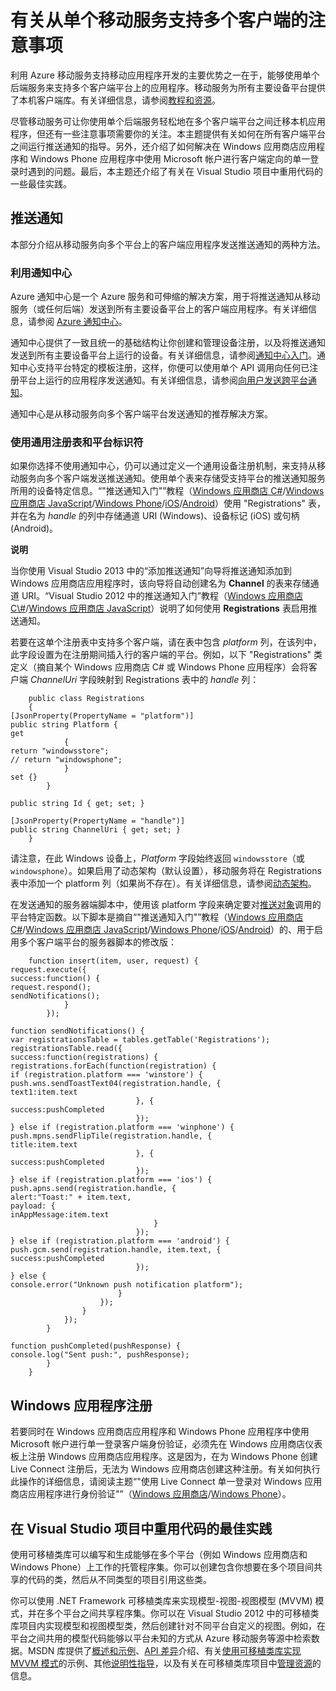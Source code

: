 <properties linkid="" urlDisplayName="" pageTitle="" metaKeywords="" description="" metaCanonical="" services="" documentationCenter="" title="Considerations for supporting multiple clients from a single mobile service" authors="krisragh" solutions="" manager="" editor="" />

# 有关从单个移动服务支持多个客户端的注意事项

利用 Azure 移动服务支持移动应用程序开发的主要优势之一在于，能够使用单个后端服务来支持多个客户端平台上的应用程序。移动服务为所有主要设备平台提供了本机客户端库。有关详细信息，请参阅[教程和资源][]。

尽管移动服务可让你使用单个后端服务轻松地在多个客户端平台之间迁移本机应用程序，但还有一些注意事项需要你的关注。本主题提供有关如何在所有客户端平台之间运行推送通知的指导。另外，还介绍了如何解决在 Windows 应用商店应用程序和 Windows Phone 应用程序中使用 Microsoft 帐户进行客户端定向的单一登录时遇到的问题。最后，本主题还介绍了有关在 Visual Studio 项目中重用代码的一些最佳实践。

## 推送通知

本部分介绍从移动服务向多个平台上的客户端应用程序发送推送通知的两种方法。

### 利用通知中心

Azure 通知中心是一个 Azure 服务和可伸缩的解决方案，用于将推送通知从移动服务（或任何后端）发送到所有主要设备平台上的客户端应用程序。有关详细信息，请参阅 [Azure 通知中心][]。

通知中心提供了一致且统一的基础结构让你创建和管理设备注册，以及将推送通知发送到所有主要设备平台上运行的设备。有关详细信息，请参阅[通知中心入门][]。通知中心支持平台特定的模板注册，这样，你便可以使用单个 API 调用向任何已注册平台上运行的应用程序发送通知。有关详细信息，请参阅[向用户发送跨平台通知][]。

通知中心是从移动服务向多个客户端平台发送通知的推荐解决方案。

### 使用通用注册表和平台标识符

如果你选择不使用通知中心，仍可以通过定义一个通用设备注册机制，来支持从移动服务向多个客户端发送推送通知。使用单个表来存储受支持平台的推送通知服务所用的设备特定信息。“"推送通知入门"”教程（[Windows 应用商店 C\#][]/[Windows 应用商店 JavaScript][]/[Windows Phone][]/[iOS][]/[Android][]）使用 "Registrations" 表，并在名为 *handle* 的列中存储通道 URI (Windows)、设备标记 (iOS) 或句柄 (Android)。

<div class="dev-callout"><b>说明</b>

<p>当你使用 Visual Studio 2013 中的“添加推送通知”向导将推送通知添加到 Windows 应用商店应用程序时，该向导将自动创建名为 <b>Channel</b> 的表来存储通道 URI。“Visual Studio 2012 中的推送通知入门”教程（<a href="/zh-cn/develop/mobile/tutorials/get-started-with-push-dotnet-vs2012">Windows 应用商店 C\#</a>/<a href="/zh-cn/develop/mobile/tutorials/get-started-with-push-js-vs2012">Windows 应用商店 JavaScript</a>）说明了如何使用 <b>Registrations</b> 表启用推送通知。</p>
</div>

若要在这单个注册表中支持多个客户端，请在表中包含 *platform* 列，在该列中，此字段设置为在注册期间插入行的客户端的平台。例如，以下 "Registrations" 类定义（摘自某个 Windows 应用商店 C\# 或 Windows Phone 应用程序）会将客户端 *ChannelUri* 字段映射到 Registrations 表中的 *handle* 列：

        public class Registrations
        {
    [JsonProperty(PropertyName = "platform")]           
    public string Platform { 
    get
                {
    return "windowsstore";
    // return "windowsphone";
                }
    set {}
            }
            
    public string Id { get; set; }
        
    [JsonProperty(PropertyName = "handle")]
    public string ChannelUri { get; set; }
        }

请注意，在此 Windows 设备上，*Platform* 字段始终返回 `windowsstore`（或 `windowsphone`）。如果启用了动态架构（默认设置），移动服务将在 Registrations 表中添加一个 platform 列（如果尚不存在）。有关详细信息，请参阅[动态架构][]。

在发送通知的服务器端脚本中，使用该 platform 字段来确定要对[推送对象][]调用的平台特定函数。以下脚本是摘自“"推送通知入门"”教程（[Windows 应用商店 C\#][]/[Windows 应用商店 JavaScript][]/[Windows Phone][]/[iOS][]/[Android][]）的、用于启用多个客户端平台的服务器脚本的修改版：

        function insert(item, user, request) {
    request.execute({
    success:function() {
    request.respond();
    sendNotifications();
                }
            });
        
    function sendNotifications() {
    var registrationsTable = tables.getTable('Registrations');
    registrationsTable.read({
    success:function(registrations) {
    registrations.forEach(function(registration) {
    if (registration.platform === 'winstore') {
    push.wns.sendToastText04(registration.handle, {
    text1:item.text
                                }, {
    success:pushCompleted
                                });
    } else if (registration.platform === 'winphone') {
    push.mpns.sendFlipTile(registration.handle, {
    title:item.text
                                }, {
    success:pushCompleted
                                });
    } else if (registration.platform === 'ios') {
    push.apns.send(registration.handle, {
    alert:"Toast:" + item.text,
    payload: {
    inAppMessage:item.text
                                    }
                                });
    } else if (registration.platform === 'android') {
    push.gcm.send(registration.handle, item.text, {
    success:pushCompleted
                                });
    } else {
    console.error("Unknown push notification platform");
                            }
                        });
                    }
                });
            }
        
    function pushCompleted(pushResponse) {
    console.log("Sent push:", pushResponse);
            }
        }

## Windows 应用程序注册

若要同时在 Windows 应用商店应用程序和 Windows Phone 应用程序中使用 Microsoft 帐户进行单一登录客户端身份验证，必须先在 Windows 应用商店仪表板上注册 Windows 应用商店应用程序。这是因为，在为 Windows Phone 创建 Live Connect 注册后，无法为 Windows 应用商店创建这种注册。有关如何执行此操作的详细信息，请阅读主题“"使用 Live Connect 单一登录对 Windows 应用商店应用程序进行身份验证"”（[Windows 应用商店][]/[Windows Phone][3]）。

## 在 Visual Studio 项目中重用代码的最佳实践

使用可移植类库可以编写和生成能够在多个平台（例如 Windows 应用商店和 Windows Phone）上工作的托管程序集。你可以创建包含你想要在多个项目间共享的代码的类，然后从不同类型的项目引用这些类。

你可以使用 .NET Framework 可移植类库来实现模型-视图-视图模型 (MVVM) 模式，并在多个平台之间共享程序集。你可以在 Visual Studio 2012 中的可移植类库项目内实现模型和视图模型类，然后创建针对不同平台自定义的视图。例如，在平台之间共用的模型代码能够以平台未知的方式从 Azure 移动服务等源中检索数据。MSDN 库提供了[概述和示例][]、[API 差异][]介绍、有关[使用可移植类库实现 MVVM 模式][]的示例、其他[说明性指导][]，以及有关在可移植类库项目中[管理资源][]的信息。

  [教程和资源]: /zh-cn/develop/mobile/resources/
  [Azure 通知中心]: /zh-cn/develop/net/how-to-guides/service-bus-notification-hubs/
  [通知中心入门]: /zh-cn/manage/services/notification-hubs/getting-started-windows-dotnet/
  [向用户发送跨平台通知]: /zh-cn/manage/services/notification-hubs/notify-users-xplat-mobile-services/
  [Windows 应用商店 C\#]: /zh-cn/develop/mobile/tutorials/get-started-with-push-dotnet-vs2012/
  [Windows 应用商店 JavaScript]: /zh-cn/develop/mobile/tutorials/get-started-with-push-js-vs2012/
  [Windows Phone]: /zh-cn/develop/mobile/tutorials/get-started-with-push-wp8/
  [iOS]: /zh-cn/develop/mobile/tutorials/get-started-with-push-ios/
  [Android]: /zh-cn/develop/mobile/tutorials/get-started-with-push-android/
  [1]: /zh-cn/develop/mobile/tutorials/get-started-with-push-dotnet-vs2012
  [2]: /zh-cn/develop/mobile/tutorials/get-started-with-push-js-vs2012
  [动态架构]: http://msdn.microsoft.com/zh-cn/library/windowsazure/jj193175.aspx
  [推送对象]: http://msdn.microsoft.com/zh-cn/library/windowsazure/jj554217.aspx
  [Windows 应用商店]: /zh-cn/develop/mobile/tutorials/single-sign-on-windows-8-dotnet/
  [3]: /zh-cn/develop/mobile/tutorials/single-sign-on-wp8/
  [概述和示例]: http://msdn.microsoft.com/zh-cn/library/gg597391(v=vs.110)
  [API 差异]: http://msdn.microsoft.com/zh-cn/library/gg597392(v=vs.110)
  [使用可移植类库实现 MVVM 模式]: http://msdn.microsoft.com/zh-cn/library/hh563947(v=vs.110)
  [说明性指导]: http://msdn.microsoft.com/zh-cn/library/windowsphone/develop/jj714086(v=vs.105).aspx
  [管理资源]: http://msdn.microsoft.com/zh-cn/library/hh871422(v=vs.110)
